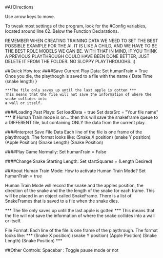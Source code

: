 #AI Directions

Use arrow keys to move.

To tweak  most settings of the program, look for the #Config variables, 
located around line 62. Below the Function Declarations. 

REMEMBER WHEN CREATING TRAINING DATA WE NEED TO SET THE BEST POSSIBLE EXAMPLE FOR THE 
AI. IT IS LIKE A CHILD, AND WE HAVE TO BE THE BEST ROLE MODELS WE CAN BE. WITH THAT IN MIND,
IF YOU THINK A PREVIOUS PLAYTHROUGH COULD HAVE BEEN DONE BETTER, JUST DELETE IT FROM THE
FOLDER. NO SLOPPY PLAYTHROUGHS. :)

##Quick How tos:
####Save Current Play Data:
    Set humanTrain = True
    Once you die, the playthough is saved to a file with the name { Date Time (snake length) }

    ***The file only saves up until the last apple is gotten *** 
    This means that the file will not save the information of where the snake collides into
    a wall or itself.

####Loading Past Plays:
    Set loadData = true
    Set dataSrc = "Your file name"  
    *** If Human Train mode is on... then this will save the snakeframe queue to a DIFFERENT file, 
    but containing ONLY the data from the current play.

####Interpret Save File Data
    Each line of the file is one frame of the playthrough. The format looks like:
    (Snake X position) (snake Y position) (Apple Position) (Snake Length) (Snake Position)

####Play Game Normally:
    Set humanTrain = False

####Change Snake Starting Length:
    Set startSquares = (Length Desired)


##About Human Train Mode:
  How to activate Human Train Mode? Set humanTrain = true

  Human Train Mode will record the snake and the apples position, the direction
  of the snake and the the length of the snake for each frame. This will be placed
  in an object called SnakeFrame. There is a list of SnakeFrames that is saved to a file
  when the snake dies.
 
  *** The file only saves up until the last apple is gotten *** 
  This means that the file will not save the information of where the snake collides into
  a wall or itself.

  File Format:
  Each line of the file is one frame of the playthrough. The format looks like:
  *** (Snake X position) (snake Y position) (Apple Position) (Snake Length) (Snake Position) ***

##Other Controls:
  Spacebar : Toggle pause mode or not
